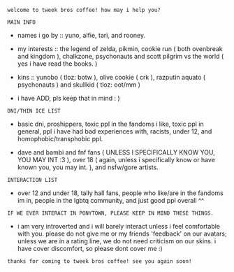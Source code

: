 ` welcome to tweek bros coffee! how may i help you? `

 ` MAIN INFO `
 
* names i go by :: yuno, alfie, tari, and rooney.

* my interests :: the legend of zelda, pikmin, cookie run ( both ovenbreak and kingdom ), chalkzone, psychonauts and scott pilgrim vs the world ( yes i have read the books. )

* kins :: yunobo ( tloz: botw ), olive cookie ( crk ), razputin aquato ( psychonauts ) and skullkid ( tloz: oot/mm )

* i have ADD, pls keep that in mind : )

 ` DNI/THIN ICE LIST `
 
* basic dni, proshippers, toxic ppl in the fandoms i like, toxic ppl in general, ppl i have had bad experiences with, racists, under 12, and homophobic/transphobic ppl.

* dave and bambi and fnf fans ( UNLESS I SPECIFICALLY KNOW YOU, YOU MAY INT :3 ), over 18 ( again, unless i specifically know or have known you, you may int. ), and nsfw/gore artists.

` INTERACTION LIST `

* over 12 and under 18, tally hall fans, people who like/are in the fandoms im in, people in the lgbtq community, and just good ppl overall ^^

` IF WE EVER INTERACT IN PONYTOWN, PLEASE KEEP IN MIND THESE THINGS. `

 * i am very introverted and i will barely interact unless i feel comfortable with you. please do not give me or my friends 'feedback' on our avatars; unless we are in a rating line, we do not need criticism on our skins. i have cover discomfort, so please dont cover me :)

` thanks for coming to tweek bros coffee! see you again soon! `
